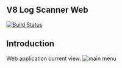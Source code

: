 ## V8 Log Scanner Web
[![Build Status](https://travis-ci.org/ripreal/V8LogScannerWeb.svg?branch=master)](https://travis-ci.org/ripreal/V8LogScannerWeb)

## Introduction
Web application current view.
![main menu](http://infostart.ru/upload/iblock/87b/87b248c308818cef8c12ff814050268b.png)
